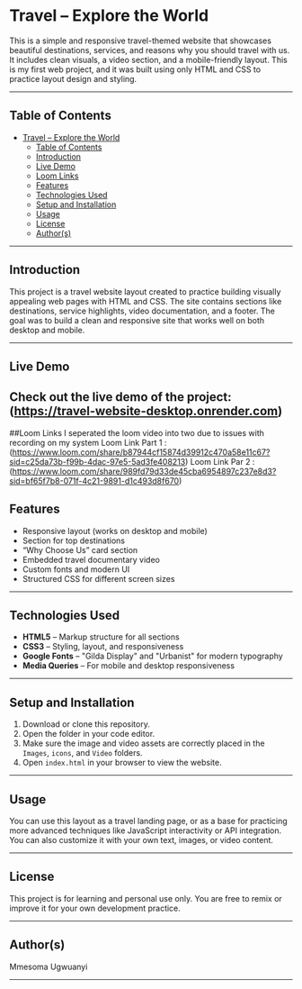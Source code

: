 # Travel – Explore the World

This is a simple and responsive travel-themed website that showcases beautiful destinations, services, and reasons why you should travel with us. It includes clean visuals, a video section, and a mobile-friendly layout. This is my first web project, and it was built using only HTML and CSS to practice layout design and styling.

---

## Table of Contents

- [Travel – Explore the World](#travel--explore-the-world)
  - [Table of Contents](#table-of-contents)
  - [Introduction](#introduction)
  - [Live Demo](#live-demo)
  - [Loom Links](#loom-links)
  - [Features](#features)
  - [Technologies Used](#technologies-used)
  - [Setup and Installation](#setup-and-installation)
  - [Usage](#usage)
  - [License](#license)
  - [Author(s)](#authors)

---

## Introduction

This project is a travel website layout created to practice building visually appealing web pages with HTML and CSS. The site contains sections like destinations, service highlights, video documentation, and a footer. The goal was to build a clean and responsive site that works well on both desktop and mobile.

---

## Live Demo

Check out the live demo of the project: (https://travel-website-desktop.onrender.com) 
---

##Loom Links
I seperated the loom video into two due to issues with recording on my system
Loom Link Part 1 : (https://www.loom.com/share/b87944cf15874d39912c470a58e11c67?sid=c25da73b-f99b-4dac-97e5-5ad3fe408213)
Loom Link Par 2 : (https://www.loom.com/share/989fd79d33de45cba6954897c237e8d3?sid=bf65f7b8-071f-4c21-9891-d1c493d8f670)


## Features

- Responsive layout (works on desktop and mobile)
- Section for top destinations
- “Why Choose Us” card section
- Embedded travel documentary video
- Custom fonts and modern UI
- Structured CSS for different screen sizes

---

## Technologies Used

- **HTML5** – Markup structure for all sections
- **CSS3** – Styling, layout, and responsiveness
- **Google Fonts** – "Gilda Display" and "Urbanist" for modern typography
- **Media Queries** – For mobile and desktop responsiveness

---

## Setup and Installation

1. Download or clone this repository.
2. Open the folder in your code editor.
3. Make sure the image and video assets are correctly placed in the `Images`, `icons`, and `Video` folders.
4. Open `index.html` in your browser to view the website.

---

## Usage

You can use this layout as a travel landing page, or as a base for practicing more advanced techniques like JavaScript interactivity or API integration. You can also customize it with your own text, images, or video content.

---

## License

This project is for learning and personal use only. You are free to remix or improve it for your own development practice.

---

## Author(s)

Mmesoma Ugwuanyi

---

